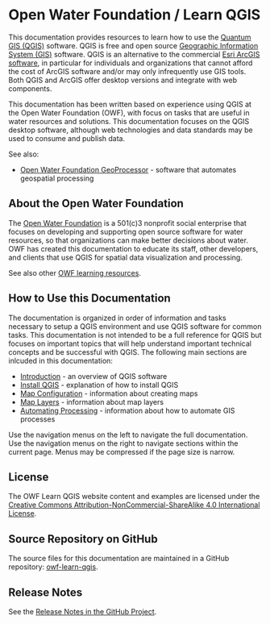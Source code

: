 # Open Water Foundation / Learn QGIS #

This documentation provides resources to learn how to use the [Quantum GIS (QGIS)](http://www.qgis.org) software.
QGIS is free and open source [Geographic Information System (GIS)](https://en.wikipedia.org/wiki/Geographic_information_system) software.
QGIS is an alternative to the commercial [Esri ArcGIS software](https://www.arcgis.com),
in particular for individuals and organizations that cannot afford the cost of ArcGIS software
and/or may only infrequently use GIS tools.
Both QGIS and ArcGIS offer desktop versions and integrate with web components.

This documentation has been written based on experience using QGIS at the Open Water Foundation (OWF),
with focus on tasks that are useful in water resources and solutions.
This documentation focuses on the QGIS desktop software,
although web technologies and data standards may be used to consume and publish data.

See also:

* [Open Water Foundation GeoProcessor](http://learn.openwaterfoundation.org/owf-app-geoprocessor-python-doc-user/) - software that automates geospatial processing

## About the Open Water Foundation ##

The [Open Water Foundation](http://openwaterfoundation.org) is a 501(c)3 nonprofit social enterprise that focuses
on developing and supporting open source software for water resources, so that organizations can make better decisions about water.
OWF has created this documentation to educate its staff, other developers, and clients that use QGIS for spatial data visualization and processing.

See also other [OWF learning resources](http://learn.openwaterfoundation.org).

## How to Use this Documentation ##

The documentation is organized in order of information and tasks necessary to setup a QGIS environment and
use QGIS software for common tasks.
This documentation is not intended to be a full reference for QGIS but focuses on important topics that
will help understand important technical concepts and be successful with QGIS. 
The following main sections are inlcuded in this documentation: 

- [Introduction](introduction.md) - an overview of QGIS software
- [Install QGIS](install-qgis/install-qgis.md) - explanation of how to install QGIS
- [Map Configuration](map-config/overview.md) - information about creating maps
- [Map Layers](map-layers/overview.md) - information about map layers 
- [Automating Processing](automation/overview.md) - information about how to automate GIS processes

Use the navigation menus on the left to navigate the full documentation.
Use the navigation menus on the right to navigate sections within the current page.
Menus may be compressed if the page size is narrow.

## License ##

The OWF Learn QGIS website content and examples are licensed under the
[Creative Commons Attribution-NonCommercial-ShareAlike 4.0 International License](https://creativecommons.org/licenses/by-nc-sa/4.0).

## Source Repository on GitHub

The source files for this documentation are maintained in a GitHub repository:  [owf-learn-qgis](https://github.com/OpenWaterFoundation/owf-learn-qgis).

## Release Notes ##

See the [Release Notes in the GitHub Project](https://github.com/OpenWaterFoundation/owf-learn-qgis#release-notes).
